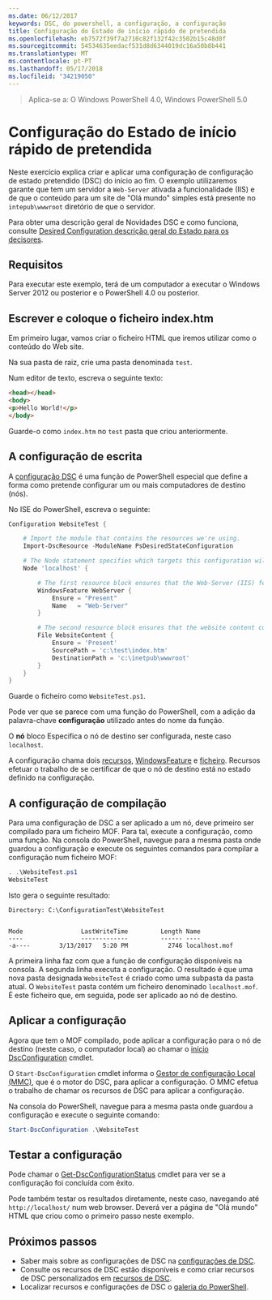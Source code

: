 ```yaml
---
ms.date: 06/12/2017
keywords: DSC, do powershell, a configuração, a configuração
title: Configuração do Estado de início rápido de pretendida
ms.openlocfilehash: eb7572f39f7a2710c82f132f42c3502b15c48d0f
ms.sourcegitcommit: 54534635eedacf531d8d6344019dc16a50b8b441
ms.translationtype: MT
ms.contentlocale: pt-PT
ms.lasthandoff: 05/17/2018
ms.locfileid: "34219050"
---
```

> Aplica-se a: O Windows PowerShell 4.0, Windows PowerShell 5.0

# <a name="desired-state-configuration-quick-start"></a>Configuração do Estado de início rápido de pretendida

Neste exercício explica criar e aplicar uma configuração de configuração de estado pretendido (DSC) do início ao fim.
O exemplo utilizaremos garante que tem um servidor a `Web-Server` ativada a funcionalidade (IIS) e de que o conteúdo para um site de "Olá mundo" simples está presente no `intepub\wwwroot` diretório de que o servidor.

Para obter uma descrição geral de Novidades DSC e como funciona, consulte [Desired Configuration descrição geral do Estado para os decisores](decisionMaker.md).

## <a name="requirements"></a>Requisitos

Para executar este exemplo, terá de um computador a executar o Windows Server 2012 ou posterior e o PowerShell 4.0 ou posterior.

## <a name="write-and-place-the-indexhtm-file"></a>Escrever e coloque o ficheiro index.htm

Em primeiro lugar, vamos criar o ficheiro HTML que iremos utilizar como o conteúdo do Web site.

Na sua pasta de raiz, crie uma pasta denominada `test`.

Num editor de texto, escreva o seguinte texto:

```html
<head></head>
<body>
<p>Hello World!</p>
</body>
```

Guarde-o como `index.htm` no `test` pasta que criou anteriormente.

## <a name="write-the-configuration"></a>A configuração de escrita

A [configuração DSC](configurations.md) é uma função de PowerShell especial que define a forma como pretende configurar um ou mais computadores de destino (nós).

No ISE do PowerShell, escreva o seguinte:

```powershell
Configuration WebsiteTest {

    # Import the module that contains the resources we're using.
    Import-DscResource -ModuleName PsDesiredStateConfiguration

    # The Node statement specifies which targets this configuration will be applied to.
    Node 'localhost' {

        # The first resource block ensures that the Web-Server (IIS) feature is enabled.
        WindowsFeature WebServer {
            Ensure = "Present"
            Name   = "Web-Server"
        }

        # The second resource block ensures that the website content copied to the website root folder.
        File WebsiteContent {
            Ensure = 'Present'
            SourcePath = 'c:\test\index.htm'
            DestinationPath = 'c:\inetpub\wwwroot'
        }
    }
}
```

Guarde o ficheiro como `WebsiteTest.ps1`.

Pode ver que se parece com uma função do PowerShell, com a adição da palavra-chave **configuração** utilizado antes do nome da função.

O **nó** bloco Especifica o nó de destino ser configurada, neste caso `localhost`.

A configuração chama dois [recursos](resources.md), [WindowsFeature](windowsFeatureResource.md) e [ficheiro](fileResource.md).
Recursos efetuar o trabalho de se certificar de que o nó de destino está no estado definido na configuração.

## <a name="compile-the-configuration"></a>A configuração de compilação

Para uma configuração de DSC a ser aplicado a um nó, deve primeiro ser compilado para um ficheiro MOF.
Para tal, execute a configuração, como uma função.
Na consola do PowerShell, navegue para a mesma pasta onde guardou a configuração e execute os seguintes comandos para compilar a configuração num ficheiro MOF:

```powershell
. .\WebsiteTest.ps1
WebsiteTest
```

Isto gera o seguinte resultado:

```
Directory: C:\ConfigurationTest\WebsiteTest


Mode                LastWriteTime         Length Name
----                -------------         ------ ----
-a----        3/13/2017   5:20 PM           2746 localhost.mof
```

A primeira linha faz com que a função de configuração disponíveis na consola.
A segunda linha executa a configuração.
O resultado é que uma nova pasta designada `WebsiteTest` é criado como uma subpasta da pasta atual.
O `WebsiteTest` pasta contém um ficheiro denominado `localhost.mof`.
É este ficheiro que, em seguida, pode ser aplicado ao nó de destino.

## <a name="apply-the-configuration"></a>Aplicar a configuração

Agora que tem o MOF compilado, pode aplicar a configuração para o nó de destino (neste caso, o computador local) ao chamar o [início DscConfiguration](/reference/5.1/PSDesiredStateConfiguration/Start-DscConfiguration) cmdlet.

O `Start-DscConfiguration` cmdlet informa o [Gestor de configuração Local (MMC)](metaConfig.md), que é o motor do DSC, para aplicar a configuração.
O MMC efetua o trabalho de chamar os recursos de DSC para aplicar a configuração.

Na consola do PowerShell, navegue para a mesma pasta onde guardou a configuração e execute o seguinte comando:

```powershell
Start-DscConfiguration .\WebsiteTest
```

## <a name="test-the-configuration"></a>Testar a configuração

Pode chamar o [Get-DscConfigurationStatus](/reference/5.1/PSDesiredStateConfiguration/Get-DscConfigurationStatus) cmdlet para ver se a configuração foi concluída com êxito.

Pode também testar os resultados diretamente, neste caso, navegando até `http://localhost/` num web browser.
Deverá ver a página de "Olá mundo" HTML que criou como o primeiro passo neste exemplo.

## <a name="next-steps"></a>Próximos passos

- Saber mais sobre as configurações de DSC na [configurações de DSC](configurations.md).
- Consulte os recursos de DSC estão disponíveis e como criar recursos de DSC personalizados em [recursos de DSC](resources.md).
- Localizar recursos e configurações de DSC o [galeria do PowerShell](https://www.powershellgallery.com/).